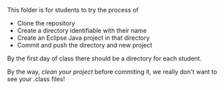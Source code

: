 This folder is for students to try the process of
 * Clone the repository
 * Create a directory identifiable with their name
 * Create an Eclipse Java project in that directory
 * Commit and push the directory and new project

By the first day of class there should be a directory for each student.

By the way, *clean your project* before commiting it, we really don't want to see your .class files!
